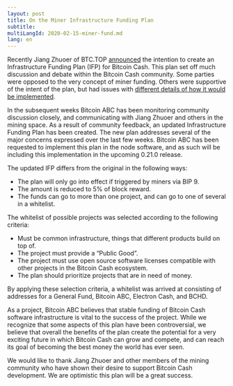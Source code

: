 ```yaml
---
layout: post
title: On the Miner Infrastructure Funding Plan
subtitle: 
multiLangId: 2020-02-15-miner-fund.md
lang: en
---
```


Recently Jiang Zhuoer of BTC.TOP [announced](https://medium.com/@jiangzhuoer/infrastructure-funding-plan-for-bitcoin-cash-131fdcd2412e) the intention to create an Infrastructure Funding Plan (IFP) for Bitcoin Cash. This plan set off much discussion and debate within the Bitcoin Cash community. Some parties were opposed to the very concept of miner funding. Others were supportive of the intent of the plan, but had issues with [different details of how it would be implemented](https://read.cash/@Jiang_Zhuoer_BTC.TOP_CEO/bch-miner-donation-plan-update-0cf20809).

In the subsequent weeks Bitcoin ABC has been monitoring community discussion closely, and communicating with Jiang Zhuoer and others in the mining space. As a result of community feedback, an updated Infrastructure Funding Plan has been created. The new plan addresses several of the major concerns expressed over the last few weeks. Bitcoin ABC has been requested to implement this plan in the node software, and as such will be including this implementation in the upcoming 0.21.0 release.

The updated IFP differs from the original in the following ways:
* The plan will only go into effect if triggered by miners via BIP 9.
* The amount is reduced to 5% of block reward.
* The funds can go to more than one project, and can go to one of several in a whitelist.

The whitelist of possible projects was selected according to the following criteria:
* Must be common infrastructure, things that different products build on top of.
* The project must provide a “Public Good”.
* The project must use open source software licenses compatible with other projects in the Bitcoin Cash ecosystem.
* The plan should prioritize projects that are in need of money.

By applying these selection criteria, a whitelist was arrived at consisting of addresses for a General Fund, Bitcoin ABC, Electron Cash, and BCHD.

As a project, Bitcoin ABC believes that stable funding of Bitcoin Cash software infrastructure is vital to the success of the project. While we recognize that some aspects of this plan have been controversial, we believe that overall the benefits of the plan create the potential for a very exciting future in which Bitcoin Cash can grow and compete, and can reach its goal of becoming the best money the world has ever seen.

We would like to thank Jiang Zhuoer and other members of the mining community who have shown their desire to support Bitcoin Cash development. We are optimistic this plan will be a great success.
